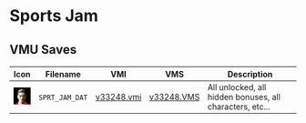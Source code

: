 # Sports Jam

## VMU Saves

| Icon | Filename | VMI | VMS | Description |
|------|----------|-----|-----|-------------|
| ![Sports Jam](../icons/SPRT_JAM_DAT.GIF) | `SPRT_JAM_DAT` | [v33248.vmi](v33248.vmi) | [v33248.VMS](v33248.VMS) | All unlocked, all hidden bonuses, all characters, etc...  |
